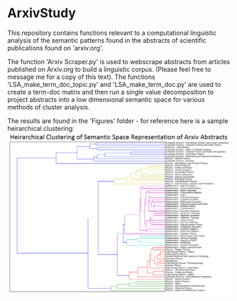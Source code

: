 # ArxivStudy

This repository contains functions relevant to a computational linguistic analysis of the semantic patterns found in the abstracts of scientific publications found on 'arxiv.org'.

The function 'Arxiv Scraper.py' is used to webscrape abstracts from articles published on Arxiv.org to build a linguistic corpus. (Please feel free to message me for a copy of this text).
The functions 'LSA_make_term_doc_topic.py' and 'LSA_make_term_doc.py' are used to create a term-doc matrix and then run a single value decomposition to project abstracts into a low dimensional semantic space for various methods of cluster analysis.

The results are found in the 'Figures' folder - for reference here is a sample heirarchical clustering:
![Research Areas Dendrogram](Figures/Research%20Areas%20Dendrogram.png?raw=true)

